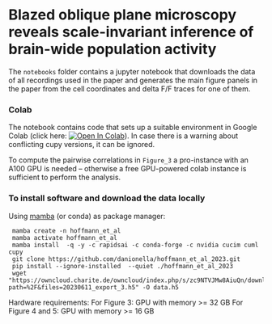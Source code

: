 # Blazed oblique plane microscopy reveals scale-invariant inference of brain-wide population activity


The `notebooks` folder contains a jupyter notebook that downloads the data of all recordings used in the paper and generates the main figure panels in the paper from the cell coordinates and delta F/F traces for one of them. 


### Colab
The notebook contains code that sets up a suitable environment in Google Colab (click here: [![Open In Colab](https://colab.research.google.com/assets/colab-badge.svg)](https://colab.research.google.com/github/danionella/hoffmann_et_al_2023/blob/main/notebooks/generate_figures.ipynb)). In case there is a warning about conflicting cupy versions, it can be ignored. 

To compute the pairwise correlations in `Figure_3` a pro-instance with an A100 GPU is needed – otherwise a free GPU-powered colab instance is sufficient to perform the analysis. 


### To install software and download the data locally

Using [mamba](https://github.com/conda-forge/miniforge#mambaforge) (or conda) as package manager:
```
 mamba create -n hoffmann_et_al
 mamba activate hoffmann_et_al
 mamba install  -q -y -c rapidsai -c conda-forge -c nvidia cucim cuml cupy
 git clone https://github.com/danionella/hoffmann_et_al_2023.git
 pip install --ignore-installed  --quiet ./hoffmann_et_al_2023
 wget "https://owncloud.charite.de/owncloud/index.php/s/zc9NTVJMw8AiuQn/download?path=%2F&files=20230611_export_3.h5" -O data.h5
```
Hardware requirements: 
  For Figure 3: GPU with memory >= 32 GB
  For Figure 4 and 5: GPU with memory >= 16 GB


